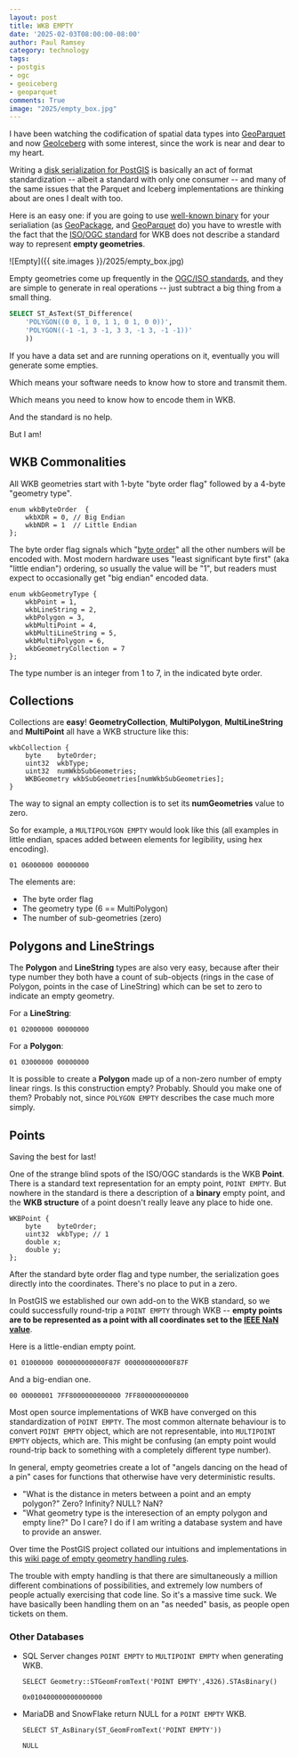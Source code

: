 ```yaml
---
layout: post
title: WKB EMPTY
date: '2025-02-03T08:00:00-08:00'
author: Paul Ramsey
category: technology
tags:
- postgis
- ogc
- geoiceberg
- geoparquet
comments: True
image: "2025/empty_box.jpg"
---
```


I have been watching the codification of spatial data types into [GeoParquet](https://geoparquet.org) and now [GeoIceberg](https://github.com/apache/iceberg/issues/10260) with some interest, since the work is near and dear to my heart. 

Writing a [disk serialization for PostGIS](https://github.com/postgis/postgis/blob/master/liblwgeom/gserialized.txt) is basically an act of format standardization -- albeit a standard with only one consumer -- and many of the same issues that the Parquet and Iceberg implementations are thinking about are ones I dealt with too.

Here is an easy one: if you are going to use [well-known binary](https://libgeos.org/specifications/wkb/) for your serialiation (as [GeoPackage](https://www.geopackage.org), and [GeoParquet](https://geoparquet.org) do) you have to wrestle with the fact that the [ISO/OGC standard](https://github.com/postgis/postgis/blob/master/doc/bnf-wkb.txt) for WKB does not describe a standard way to represent **empty geometries**.

![Empty]({{ site.images }}/2025/empty_box.jpg)

Empty geometries come up frequently in the [OGC/ISO standards](https://www.ogc.org/publications/standard/sfs/), and they are simple to generate in real operations -- just subtract a big thing from a small thing. 

```sql
SELECT ST_AsText(ST_Difference(
	'POLYGON((0 0, 1 0, 1 1, 0 1, 0 0))',
	'POLYGON((-1 -1, 3 -1, 3 3, -1 3, -1 -1))'
	))
```

If you have a data set and are running operations on it, eventually you will generate some empties.

Which means your software needs to know how to store and transmit them.

Which means you need to know how to encode them in WKB.

And the standard is no help.

But I am!

## WKB Commonalities

All WKB geometries start with 1-byte "byte order flag" followed by a 4-byte "geometry type". 

```
enum wkbByteOrder  {
    wkbXDR = 0, // Big Endian
    wkbNDR = 1  // Little Endian
};
```

The byte order flag signals which "[byte order](https://libgeos.org/specifications/wkb/#byte-order)" all the other numbers will be encoded with. Most modern hardware uses "least significant byte first" (aka "little endian") ordering, so usually the value will be "1", but readers must expect to occasionally get "big endian" encoded data.

```
enum wkbGeometryType {
    wkbPoint = 1,
    wkbLineString = 2,
    wkbPolygon = 3,
    wkbMultiPoint = 4,
    wkbMultiLineString = 5,
    wkbMultiPolygon = 6,
    wkbGeometryCollection = 7
};
```
The type number is an integer from 1 to 7, in the indicated byte order.

## Collections

Collections are **easy**! **GeometryCollection**, **MultiPolygon**, **MultiLineString** and **MultiPoint** all have a WKB structure like this:

```
wkbCollection {
    byte    byteOrder;
    uint32  wkbType;
    uint32  numWkbSubGeometries;
    WKBGeometry wkbSubGeometries[numWkbSubGeometries];
}
```

The way to signal an empty collection is to set its **numGeometries** value to zero. 

So for example, a `MULTIPOLYGON EMPTY` would look like this (all examples in little endian, spaces added between elements for legibility, using hex encoding).

```
01 06000000 00000000
```

The elements are:

* The byte order flag
* The geometry type (6 == MultiPolygon)
* The number of sub-geometries (zero)

## Polygons and LineStrings

The **Polygon** and **LineString** types are also very easy, because after their type number they both have a count of sub-objects (rings in the case of Polygon, points in the case of LineString) which can be set to zero to indicate an empty geometry.

For a **LineString**:

```
01 02000000 00000000
```

For a **Polygon**:

```
01 03000000 00000000
```

It is possible to create a **Polygon** made up of a non-zero number of empty linear rings. Is this construction empty? Probably. Should you make one of them? Probably not, since `POLYGON EMPTY` describes the case much more simply.

## Points

Saving the best for last!

One of the strange blind spots of the ISO/OGC standards is the WKB **Point**. There is a standard text representation for an empty point, `POINT EMPTY`. But nowhere in the standard is there a description of a **binary** empty point, and the **WKB structure** of a point doesn't really leave any place to hide one.

```
WKBPoint {
    byte    byteOrder;
    uint32  wkbType; // 1
    double x;
    double y;
};
```

After the standard byte order flag and type number, the serialization goes directly into the coordinates. There's no place to put in a zero.

In PostGIS we established our own add-on to the WKB standard, so we could successfully round-trip a `POINT EMPTY` through WKB -- **empty points are to be represented as a point with all coordinates set to the [IEEE NaN value](https://en.wikipedia.org/wiki/NaN)**.

Here is a little-endian empty point.

```
01 01000000 000000000000F87F 000000000000F87F
```

And a big-endian one.

```
00 00000001 7FF8000000000000 7FF8000000000000
```

Most open source implementations of WKB have converged on this standardization of `POINT EMPTY`. The most common alternate behaviour is to convert `POINT EMPTY` object, which are not representable, into `MULTIPOINT EMPTY` objects, which are. This might be confusing (an empty point would round-trip back to something with a completely different type number). 

In general, empty geometries create a lot of "angels dancing on the head of a pin" cases for functions that otherwise have very deterministic results. 

* "What is the distance in meters between a point and an empty polygon?" Zero? Infinity? NULL? NaN?
* "What geometry type is the interesection of an empty polygon and empty line?" Do I care? I do if I am writing a database system and have to provide an answer.

Over time the PostGIS project collated our intuitions and implementations in this [wiki page of empty geometry handling rules](https://trac.osgeo.org/postgis/wiki/DevWikiEmptyGeometry). 

The trouble with empty handling is that there are simultaneously a million different combinations of possibilities, and extremely low numbers of people actually exercising that code line. So it's a massive time suck. We have basically been handling them on an "as needed" basis, as people open tickets on them.

### Other Databases

* SQL Server changes `POINT EMPTY` to `MULTIPOINT EMPTY` when generating WKB.
  ```
  SELECT Geometry::STGeomFromText('POINT EMPTY',4326).STAsBinary()

  0x010400000000000000
  ```
* MariaDB and SnowFlake return NULL for a `POINT EMPTY` WKB.
  ```
  SELECT ST_AsBinary(ST_GeomFromText('POINT EMPTY'))

  NULL
  ```

